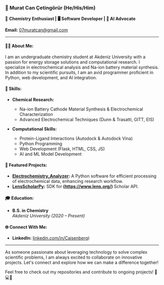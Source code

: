 ### 🚀 Murat Can Çetingörür (He/His/Him)

🧪 **Chemistry Enthusiast | 🖥️ Software Developer | 🤖 AI Advocate**

**Email:** 07muratcan@gmail.com  

---

#### 👨‍🔬 About Me:
I am an undergraduate chemistry student at Akdeniz University with a passion for energy storage solutions and computational research. I specialize in electrochemical analysis and Na-ion battery material synthesis. In addition to my scientific pursuits, I am an avid programmer proficient in Python, web development, and AI integration.

#### 🔧 Skills:
- **Chemical Research:**
  - Na-ion Battery Cathode Material Synthesis & Electrochemical Characterization
  - Advanced Electrochemical Techniques (Dunn & Trasatti, GITT, EIS)

- **Computational Skills:**
  - Protein-Ligand Interactions (Autodock & Autodock Vina)
  - Python Programming
  - Web Development (Flask, HTML, CSS, JS)
  - AI and ML Model Development

#### 🌟 Featured Projects:
- **[Electrochemistry_Analyzer](https://github.com/BrkySungur/electrochemistry_Analyzer):** A Python software for efficient processing of electrochemical data, enhancing research workflow.
- **[LensScholarPy](https://github.com/ThinkerAI-Where-AI-and-Academia-Meet/LensScholarPy):**  SDK for **(https://www.lens.org/)** Scholar API.

#### 🎓 Education:
- **B.S. in Chemistry**  
  *Akdeniz University (2020 – Present)*

#### 🌐 Connect With Me:
- **LinkedIn:** [linkedin.com/in/Caisenberg](https://www.linkedin.com/in/Caisenberg/))

---

As someone passionate about leveraging technology to solve complex scientific problems, I am always excited to collaborate on innovative projects. Let's connect and explore how we can make a difference together!

Feel free to check out my repositories and contribute to ongoing projects! 🔬💻🚀
